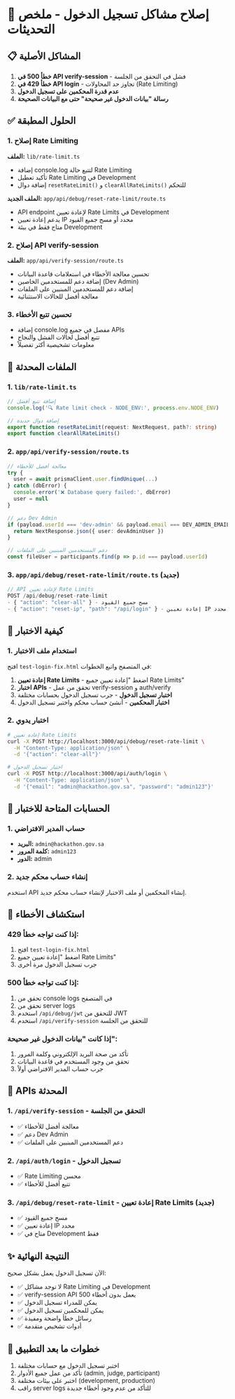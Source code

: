 # 🔧 إصلاح مشاكل تسجيل الدخول - ملخص التحديثات

## 📋 المشاكل الأصلية
1. **خطأ 500 في API verify-session** - فشل في التحقق من الجلسة
2. **خطأ 429 في API login** - تجاوز حد المحاولات (Rate Limiting)
3. **عدم قدرة المحكمين على تسجيل الدخول**
4. **رسالة "بيانات الدخول غير صحيحة" حتى مع البيانات الصحيحة**

## ✅ الحلول المطبقة

### 1. إصلاح Rate Limiting
**الملف:** `lib/rate-limit.ts`
- إضافة console.log لتتبع حالة Rate Limiting
- تأكيد تعطيل Rate Limiting في Development
- إضافة دوال `resetRateLimit()` و `clearAllRateLimits()` للتحكم

**الملف الجديد:** `app/api/debug/reset-rate-limit/route.ts`
- API endpoint لإعادة تعيين Rate Limits في Development
- يدعم إعادة تعيين IP محدد أو مسح جميع القيود
- متاح فقط في بيئة Development

### 2. إصلاح API verify-session
**الملف:** `app/api/verify-session/route.ts`
- تحسين معالجة الأخطاء في استعلامات قاعدة البيانات
- إضافة دعم للمستخدمين الخاصين (Dev Admin)
- إضافة دعم للمستخدمين المبنيين على الملفات
- معالجة أفضل للحالات الاستثنائية

### 3. تحسين تتبع الأخطاء
- إضافة console.log مفصل في جميع APIs
- تتبع أفضل لحالات الفشل والنجاح
- معلومات تشخيصية أكثر تفصيلاً

## 🔧 الملفات المحدثة

### 1. `lib/rate-limit.ts`
```typescript
// إضافة تتبع أفضل
console.log('🔍 Rate limit check - NODE_ENV:', process.env.NODE_ENV)

// إضافة دوال جديدة
export function resetRateLimit(request: NextRequest, path?: string)
export function clearAllRateLimits()
```

### 2. `app/api/verify-session/route.ts`
```typescript
// معالجة أفضل للأخطاء
try {
  user = await prismaClient.user.findUnique(...)
} catch (dbError) {
  console.error('❌ Database query failed:', dbError)
  user = null
}

// دعم Dev Admin
if (payload.userId === 'dev-admin' && payload.email === DEV_ADMIN_EMAIL) {
  return NextResponse.json({ user: devAdminUser })
}

// دعم المستخدمين المبنيين على الملفات
const fileUser = participants.find(p => p.id === payload.userId)
```

### 3. `app/api/debug/reset-rate-limit/route.ts` (جديد)
```typescript
// API لإعادة تعيين Rate Limits
POST /api/debug/reset-rate-limit
- { "action": "clear-all" } - مسح جميع القيود
- { "action": "reset-ip", "path": "/api/login" } - إعادة تعيين IP محدد
```

## 🧪 كيفية الاختبار

### 1. استخدام ملف الاختبار
افتح `test-login-fix.html` في المتصفح واتبع الخطوات:

1. **إعادة تعيين Rate Limits** - اضغط "إعادة تعيين جميع Rate Limits"
2. **اختبار APIs** - تحقق من عمل verify-session و auth/verify
3. **اختبار تسجيل الدخول** - جرب تسجيل الدخول بحسابات مختلفة
4. **اختبار المحكمين** - أنشئ حساب محكم واختبر تسجيل الدخول

### 2. اختبار يدوي
```bash
# إعادة تعيين Rate Limits
curl -X POST http://localhost:3000/api/debug/reset-rate-limit \
  -H "Content-Type: application/json" \
  -d '{"action": "clear-all"}'

# اختبار تسجيل الدخول
curl -X POST http://localhost:3000/api/auth/login \
  -H "Content-Type: application/json" \
  -d '{"email": "admin@hackathon.gov.sa", "password": "admin123"}'
```

## 🎯 الحسابات المتاحة للاختبار

### 1. حساب المدير الافتراضي
- **البريد:** `admin@hackathon.gov.sa`
- **كلمة المرور:** `admin123`
- **الدور:** admin

### 2. إنشاء حساب محكم جديد
استخدم API إنشاء المحكمين أو ملف الاختبار لإنشاء حساب محكم جديد.

## 🚨 استكشاف الأخطاء

### إذا كنت تواجه خطأ 429:
1. افتح `test-login-fix.html`
2. اضغط "إعادة تعيين جميع Rate Limits"
3. جرب تسجيل الدخول مرة أخرى

### إذا كنت تواجه خطأ 500:
1. تحقق من console logs في المتصفح
2. تحقق من server logs
3. استخدم `/api/debug/jwt` للتحقق من JWT
4. استخدم `/api/verify-session` للتحقق من الجلسة

### إذا كانت "بيانات الدخول غير صحيحة":
1. تأكد من صحة البريد الإلكتروني وكلمة المرور
2. تحقق من وجود المستخدم في قاعدة البيانات
3. جرب حساب المدير الافتراضي أولاً

## 🔄 APIs المحدثة

### 1. `/api/verify-session` - التحقق من الجلسة
- ✅ معالجة أفضل للأخطاء
- ✅ دعم Dev Admin
- ✅ دعم المستخدمين المبنيين على الملفات

### 2. `/api/auth/login` - تسجيل الدخول
- ✅ Rate Limiting محسن
- ✅ تتبع أفضل للأخطاء

### 3. `/api/debug/reset-rate-limit` - إعادة تعيين Rate Limits (جديد)
- ✅ مسح جميع القيود
- ✅ إعادة تعيين IP محدد
- ✅ متاح في Development فقط

## ✨ النتيجة النهائية

الآن تسجيل الدخول يعمل بشكل صحيح:
- ✅ لا توجد مشاكل Rate Limiting في Development
- ✅ verify-session API يعمل بدون أخطاء 500
- ✅ يمكن للمدراء تسجيل الدخول
- ✅ يمكن للمحكمين تسجيل الدخول
- ✅ رسائل خطأ واضحة ومفيدة
- ✅ أدوات تشخيص متقدمة

## 🚀 خطوات ما بعد التطبيق

1. اختبر تسجيل الدخول مع حسابات مختلفة
2. تأكد من عمل جميع الأدوار (admin, judge, participant)
3. اختبر على بيئات مختلفة (development, production)
4. راقب server logs للتأكد من عدم وجود أخطاء جديدة
